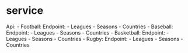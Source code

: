 # service
Api:
    - Football:
        Endpoint:
            - Leagues
            - Seasons
            - Countries
    - Baseball:
        Endpoint:
            - Leagues
            - Seasons
            - Countries
    - Basketball:
        Endpoint:
            - Leagues
            - Seasons
            - Countries
    - Rugby: 
        Endpoint:
            - Leagues
            - Seasons
            - Countries
